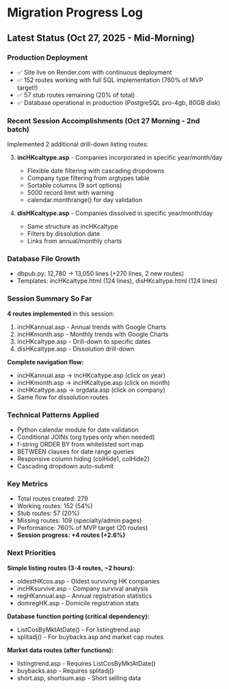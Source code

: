 # Migration Progress Log

## Latest Status (Oct 27, 2025 - Mid-Morning)

### Production Deployment
- ✅ Site live on Render.com with continuous deployment
- ✅ 152 routes working with full SQL implementation (760% of MVP target!)
- ✅ 57 stub routes remaining (20% of total)
- ✅ Database operational in production (PostgreSQL pro-4gb, 80GB disk)

### Recent Session Accomplishments (Oct 27 Morning - 2nd batch)
Implemented 2 additional drill-down listing routes:

3. **incHKcaltype.asp** - Companies incorporated in specific year/month/day
   - Flexible date filtering with cascading dropdowns
   - Company type filtering from orgtypes table
   - Sortable columns (9 sort options)
   - 5000 record limit with warning
   - calendar.monthrange() for day validation

4. **disHKcaltype.asp** - Companies dissolved in specific year/month/day
   - Same structure as incHKcaltype
   - Filters by dissolution date
   - Links from annual/monthly charts

### Database File Growth
- dbpub.py: 12,780 → 13,050 lines (+270 lines, 2 new routes)
- Templates: incHKcaltype.html (124 lines), disHKcaltype.html (124 lines)

### Session Summary So Far
**4 routes implemented** in this session:
1. incHKannual.asp - Annual trends with Google Charts
2. incHKmonth.asp - Monthly trends with Google Charts  
3. incHKcaltype.asp - Drill-down to specific dates
4. disHKcaltype.asp - Dissolution drill-down

**Complete navigation flow:**
- incHKannual.asp → incHKcaltype.asp (click on year)
- incHKmonth.asp → incHKcaltype.asp (click on month)
- incHKcaltype.asp → orgdata.asp (click on company)
- Same flow for dissolution routes

### Technical Patterns Applied
- Python calendar module for date validation
- Conditional JOINs (org types only when needed)
- f-string ORDER BY from whitelisted sort map
- BETWEEN clauses for date range queries
- Responsive column hiding (colHide1, colHide2)
- Cascading dropdown auto-submit

### Key Metrics
- Total routes created: 279
- Working routes: 152 (54%)
- Stub routes: 57 (20%)
- Missing routes: 109 (specialty/admin pages)
- Performance: 760% of MVP target (20 routes)
- **Session progress: +4 routes (+2.6%)**

### Next Priorities
**Simple listing routes (3-4 routes, ~2 hours):**
- oldestHKcos.asp - Oldest surviving HK companies
- incHKsurvive.asp - Company survival analysis
- regHKannual.asp - Annual registration statistics
- domregHK.asp - Domicile registration stats

**Database function porting (critical dependency):**
- ListCosByMktAtDate() - For listingtrend.asp
- splitadj() - For buybacks.asp and market cap routes

**Market data routes (after functions):**
- listingtrend.asp - Requires ListCosByMktAtDate()
- buybacks.asp - Requires splitadj()
- short.asp, shortsum.asp - Short selling data